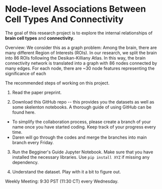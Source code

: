 # Node-level Associations Between Cell Types And Connectivity


The goal of this research project is to explore the internal relationships of __brain cell types__ and __connectivity__.

Overview: We consider this as a graph problem: Among the brain, there are many different Region of Interests (ROIs). In our research, we split the brain into 86 ROIs following the Desikan-Killiany Atlas. In this way, the brain connectivity network is translated into a graph with 86 nodes connected by many edges. For each node, there are ~30 node features representing the significance of each 




The recommended steps of working on this project.


1. Read the paper preprint.

2. Download this GitHub repo -- this provides you the datasets as well as some skelenton notebooks. A thorough guide of using GitHub can be found here. 
 - To simplify the collaboration process, please create a branch of your name once you have started coding. Keep track of your progress every time. 
 - Daren will go through the codes and merge the branches into main branch every Friday.

3. Run the Begginer's Guide Jupyter Notebook. Make sure that you have installed the necessary libraries. Use `pip install XYZ` if missing any dependency.

4. Understand the dataset. Play with it a bit to figure out.







Weekly Meeting: 9:30 PST (11:30 CT) every Wednesday.
